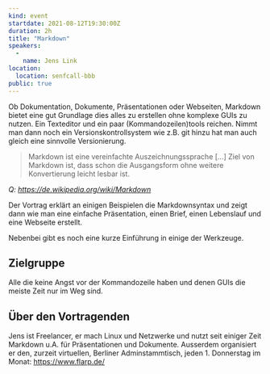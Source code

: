 ```yaml
---
kind: event
startdate: 2021-08-12T19:30:00Z
duration: 2h
title: "Markdown"
speakers:
  -
    name: Jens Link
location:
  location: senfcall-bbb
public: true
---
```

Ob Dokumentation, Dokumente, Präsentationen oder Webseiten, Markdown bietet 
eine gut Grundlage dies alles zu erstellen ohne komplexe GUIs zu nutzen. 
Ein Texteditor und ein paar (Kommandozeilen)tools reichen. Nimmt man dann noch
ein Versionskontrollsystem wie z.B. git hinzu hat man auch gleich eine sinnvolle 
Versionierung.  

> Markdown ist eine vereinfachte Auszeichnungssprache [...]  Ziel von Markdown ist, 
> dass schon die Ausgangsform ohne weitere Konvertierung leicht lesbar ist.

*Q: https://de.wikipedia.org/wiki/Markdown*

Der Vortrag erklärt an einigen Beispielen die Markdownsyntax und zeigt dann wie man 
eine einfache Präsentation, einen Brief, einen Lebenslauf und eine Webseite erstellt. 

Nebenbei gibt es noch eine kurze Einführung in einige der Werkzeuge.


## Zielgruppe

Alle die keine Angst vor der Kommandozeile haben und denen GUIs die meiste Zeit nur im Weg
sind. 

## Über den Vortragenden

Jens ist Freelancer, er mach Linux und Netzwerke und nutzt seit einiger Zeit Markdown u.A. für Präsentationen und Dokumente.
Ausserdem organisiert er den, zurzeit virtuellen, Berliner Adminstammtisch, jeden 1. Donnerstag im Monat: https://www.flarp.de/
